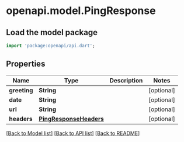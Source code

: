 # openapi.model.PingResponse

## Load the model package
```dart
import 'package:openapi/api.dart';
```

## Properties
Name | Type | Description | Notes
------------ | ------------- | ------------- | -------------
**greeting** | **String** |  | [optional] 
**date** | **String** |  | [optional] 
**url** | **String** |  | [optional] 
**headers** | [**PingResponseHeaders**](PingResponseHeaders.md) |  | [optional] 

[[Back to Model list]](../README.md#documentation-for-models) [[Back to API list]](../README.md#documentation-for-api-endpoints) [[Back to README]](../README.md)


